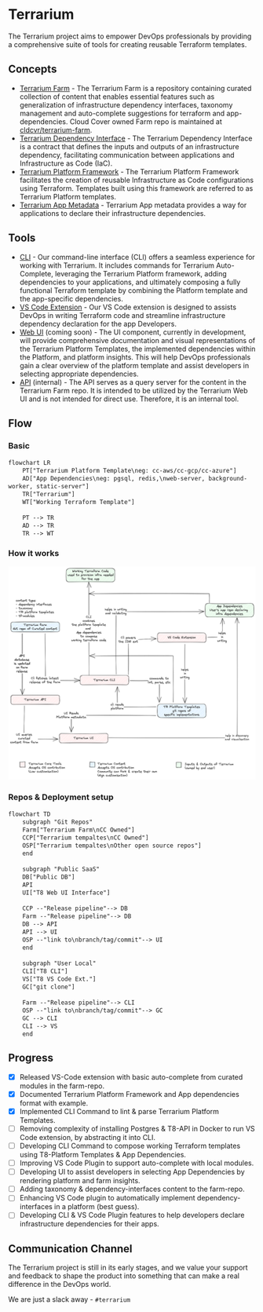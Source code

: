 # Terrarium

The Terrarium project aims to empower DevOps professionals by providing a comprehensive suite of tools for creating reusable Terraform templates.

## Concepts

- [Terrarium Farm](./examples/farm/readme.md) - The Terrarium Farm is a repository containing curated collection of content that enables essential features such as generalization of infrastructure dependency interfaces, taxonomy management and auto-complete suggestions for terraform and app-dependencies. Cloud Cover owned Farm repo is maintained at [cldcvr/terrarium-farm](https://github.com/cldcvr/terrarium-farm).
- [Terrarium Dependency Interface](./src/pkg/metadata/dependency/readme.md) - The Terrarium Dependency Interface is a contract that defines the inputs and outputs of an infrastructure dependency, facilitating communication between applications and Infrastructure as Code (IaC).
- [Terrarium Platform Framework](./examples/platform/readme.md) - The Terrarium Platform Framework facilitates the creation of reusable Infrastructure as Code configurations using Terraform. Templates built using this framework are referred to as Terrarium Platform templates.
- [Terrarium App Metadata](./src/pkg/metadata/app/readme.md) - Terrarium App metadata provides a way for applications to declare their infrastructure dependencies.

## Tools

- [CLI](./setup.md) - Our command-line interface (CLI) offers a seamless experience for working with Terrarium. It includes commands for Terrarium Auto-Complete, leveraging the Terrarium Platform framework, adding dependencies to your applications, and ultimately composing a fully functional Terraform template by combining the Platform template and the app-specific dependencies.
- [VS Code Extension](https://github.com/cldcvr/terrarium-vscode-plugin) - Our VS Code extension is designed to assists DevOps in writing Terraform code and streamline infrastructure dependency declaration for the app Developers.
- [Web UI](https://github.com/cldcvr/terrarium-frontend) (coming soon) - The UI component, currently in development, will provide comprehensive documentation and visual representations of the Terrarium Platform Templates, the implemented dependencies within the Platform, and platform insights. This will help DevOps professionals gain a clear overview of the platform template and assist developers in selecting appropriate dependencies.
- [API](./src/api/) (internal) - The API serves as a query server for the content in the Terrarium Farm repo. It is intended to be utilized by the Terrarium Web UI and is not intended for direct use. Therefore, it is an internal tool.

## Flow

### Basic

```mermaid
flowchart LR
    PT["Terrarium Platform Template\neg: cc-aws/cc-gcp/cc-azure"]
    AD["App Dependencies\neg: pgsql, redis,\nweb-server, background-worker, static-server"]
    TR["Terrarium"]
    WT["Working Terraform Template"]

    PT --> TR
    AD --> TR
    TR --> WT
```

### How it works

![Terrarium](./_docs/terrarium-ref-diag.png)

### Repos & Deployment setup

```mermaid
flowchart TD
    subgraph "Git Repos"
    Farm["Terrarium Farm\nCC Owned"]
    CCP["Terrarium tempaltes\nCC Owned"]
    OSP["Terrarium tempaltes\nOther open source repos"]
    end

    subgraph "Public SaaS"
    DB["Public DB"]
    API
    UI["T8 Web UI Interface"]

    CCP --"Release pipeline"--> DB
    Farm --"Release pipeline"--> DB
    DB --> API
    API --> UI
    OSP --"link to\nbranch/tag/commit"--> UI
    end

    subgraph "User Local"
    CLI["T8 CLI"]
    VS["T8 VS Code Ext."]
    GC["git clone"]

    Farm --"Release pipeline"--> CLI
    OSP --"link to\nbranch/tag/commit"--> GC
    GC --> CLI
    CLI --> VS
    end
```

## Progress

- [x] Released VS-Code extension with basic auto-complete from curated modules in the farm-repo.
- [x] Documented Terrarium Platform Framework and App dependencies format with example.
- [x] Implemented CLI Command to lint & parse Terrarium Platform Templates.
- [ ] Removing complexity of installing Postgres & T8-API in Docker to run VS Code extension, by abstracting it into CLI.
- [ ] Developing CLI Command to compose working Terraform templates using T8-Platform Templates & App Dependencies.
- [ ] Improving VS Code Plugin to support auto-complete with local modules.
- [ ] Developing UI to assist developers in selecting App Dependencies by rendering platform and farm insights.
- [ ] Adding taxonomy & dependency-interfaces content to the farm-repo.
- [ ] Enhancing VS Code plugin to automatically implement dependency-interfaces in a platform (best guess).
- [ ] Developing CLI & VS Code Plugin features to help developers declare infrastructure dependencies for their apps.

## Communication Channel

The Terrarium project is still in its early stages, and we value your support and feedback to shape the product into something that can make a real difference in the DevOps world.

We are just a slack away - `#terrarium`
